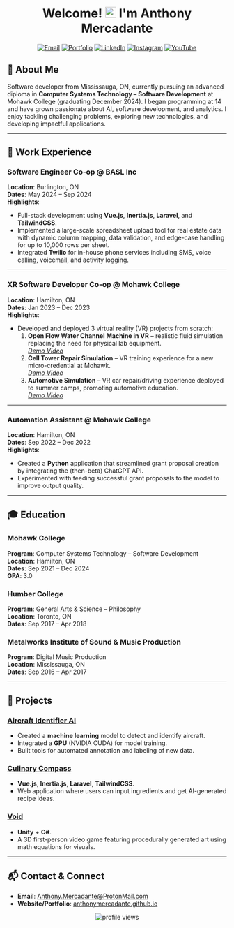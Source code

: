 <h1 align="center">Welcome! <img src="https://media.giphy.com/media/hvRJCLFzcasrR4ia7z/giphy.gif" width="25px"> I'm Anthony Mercadante</h1>

<p align="center">
  <a href="mailto:Anthony.Mercadante@ProtonMail.com"><img src="https://img.shields.io/badge/Email-D14836?style=for-the-badge&logo=gmail&logoColor=white" alt="Email"/></a>
  <a href="https://anthonymercadante.github.io/"><img src="https://img.shields.io/badge/Portfolio-0A66C2?style=for-the-badge&logo=google-chrome&logoColor=white" alt="Portfolio"/></a>
  <a href="https://linkedin.com/in/anthony-mercadante-022367113/"><img src="https://img.shields.io/badge/LinkedIn-0077B5?style=for-the-badge&logo=linkedin&logoColor=white" alt="LinkedIn"/></a>
  <a href="https://www.instagram.com/anthony_mercadante/"><img src="https://img.shields.io/badge/Instagram-E4405F?style=for-the-badge&logo=instagram&logoColor=white" alt="Instagram"/></a>
  <a href="https://youtube.com/@anthonymercadante695"><img src="https://img.shields.io/badge/YouTube-FF0000?style=for-the-badge&logo=youtube&logoColor=white" alt="YouTube"/></a>
</p>

## 🚀 About Me
Software developer from Mississauga, ON, currently pursuing an advanced diploma in **Computer Systems Technology – Software Development** at Mohawk College (graduating December 2024). I began programming at 14 and have grown passionate about AI, software development, and analytics. I enjoy tackling challenging problems, exploring new technologies, and developing impactful applications.

---

## 🏢 Work Experience

### Software Engineer Co-op @ BASL Inc
**Location**: Burlington, ON  
**Dates**: May 2024 – Sep 2024  
**Highlights**:
- Full-stack development using **Vue.js**, **Inertia.js**, **Laravel**, and **TailwindCSS**.
- Implemented a large-scale spreadsheet upload tool for real estate data with dynamic column mapping, data validation, and edge-case handling for up to 10,000 rows per sheet.
- Integrated **Twilio** for in-house phone services including SMS, voice calling, voicemail, and activity logging.

---

### XR Software Developer Co-op @ Mohawk College
**Location**: Hamilton, ON  
**Dates**: Jan 2023 – Dec 2023  
**Highlights**:
- Developed and deployed 3 virtual reality (VR) projects from scratch:
  1. **Open Flow Water Channel Machine in VR** – realistic fluid simulation replacing the need for physical lab equipment.  
     *[Demo Video](https://youtu.be/Hc-zFQL8nQQ)*
  2. **Cell Tower Repair Simulation** – VR training experience for a new micro-credential at Mohawk.  
     *[Demo Video](https://youtu.be/_Mib3DmiEb8)*
  3. **Automotive Simulation** – VR car repair/driving experience deployed to summer camps, promoting automotive education.  
     *[Demo Video](https://youtu.be/tafaUV6LheQ)*

---

### Automation Assistant @ Mohawk College
**Location**: Hamilton, ON  
**Dates**: Sep 2022 – Dec 2022  
**Highlights**:
- Created a **Python** application that streamlined grant proposal creation by integrating the (then-beta) ChatGPT API.
- Experimented with feeding successful grant proposals to the model to improve output quality.

---

## 🎓 Education

### Mohawk College
**Program**: Computer Systems Technology – Software Development  
**Location**: Hamilton, ON  
**Dates**: Sep 2021 – Dec 2024  
**GPA**: 3.0

### Humber College
**Program**: General Arts & Science – Philosophy  
**Location**: Toronto, ON  
**Dates**: Sep 2017 – Apr 2018

### Metalworks Institute of Sound & Music Production
**Program**: Digital Music Production  
**Location**: Mississauga, ON  
**Dates**: Sep 2016 – Apr 2017

---

## 🌟 Projects

### [Aircraft Identifier AI](https://github.com/AnthonyMercadante/AircraftIdentificationAI)
- Created a **machine learning** model to detect and identify aircraft.
- Integrated a **GPU** (NVIDIA CUDA) for model training.
- Built tools for automated annotation and labeling of new data.

### [Culinary Compass](http://159.203.10.139/)
- **Vue.js**, **Inertia.js**, **Laravel**, **TailwindCSS**.
- Web application where users can input ingredients and get AI-generated recipe ideas.

### [Void](https://www.youtube.com/watch?v=1FKdzQ8HbpU&ab_channel=Anthony)
- **Unity** + **C#**.
- A 3D first-person video game featuring procedurally generated art using math equations for visuals.

---

## 📬 Contact & Connect

- **Email**: [Anthony.Mercadante@ProtonMail.com](mailto:Anthony.Mercadante@ProtonMail.com)  
- **Website/Portfolio**: [anthonymercadante.github.io](https://anthonymercadante.github.io/)  

<p align="center">
  <img src="https://komarev.com/ghpvc/?username=AnthonyMercadante&color=blue&style=flat-square" alt="profile views"/>
</p>
